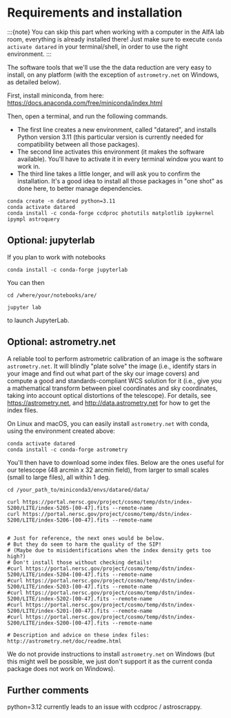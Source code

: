 # Requirements and installation

:::{note}
You can skip this part when working with a computer in the AIfA lab room, everything is already installed there!
Just make sure to execute `conda activate datared` in your terminal/shell, in order to use the right environment. 
:::

The software tools that we'll use the the data reduction are very easy to install, on any platform (with the exception of `astrometry.net` on Windows, as detailed below). 


First, install miniconda, from here: https://docs.anaconda.com/free/miniconda/index.html

Then, open a terminal, and run the following commands.
* The first line creates a new environment, called "datared", and installs Python version 3.11 (this particular version is currently needed for compatibility between all those packages).
* The second line activates this environment (it makes the software available). You'll have to activate it in every terminal window you want to work in.
* The third line takes a little longer, and will ask you to confirm the installation. It's a good idea to install all those packages in "one shot" as done here, to better manage dependencies.


```none
conda create -n datared python=3.11
conda activate datared
conda install -c conda-forge ccdproc photutils matplotlib ipykernel ipympl astroquery
```

## Optional: jupyterlab

If you plan to work with notebooks

```none
conda install -c conda-forge jupyterlab
```

You can then 

```none
cd /where/your/notebooks/are/

jupyter lab
```

to launch JupyterLab.



## Optional: astrometry.net

A reliable tool to perform astrometric calibration of an image is the software `astrometry.net`. It will blindly "plate solve" the image (i.e., identify stars in your image and find out what part of the sky our image covers) and compute a good and standards-compliant WCS solution for it (i.e., give you a mathematical transform between pixel coordinates and sky coordinates, taking into account optical distortions of the telescope). For details, see https://astrometry.net, and http://data.astrometry.net for how to get the index files.

On Linux and macOS, you can easily install `astrometry.net` with conda, using the environment created above:

```none
conda activate datared
conda install -c conda-forge astrometry
```

You'll then have to download some index files.
Below are the ones useful for our telescope (48 arcmin x 32 arcmin field), from larger to small scales (small to large files), all within 1 deg.

```
cd /your_path_to/miniconda3/envs/datared/data/

curl https://portal.nersc.gov/project/cosmo/temp/dstn/index-5200/LITE/index-5205-[00-47].fits --remote-name
curl https://portal.nersc.gov/project/cosmo/temp/dstn/index-5200/LITE/index-5206-[00-47].fits --remote-name


# Just for reference, the next ones would be below.
# But they do seem to harm the quality of the SIP!
# (Maybe due to misidentifications when the index density gets too high?)
# Don't install those without checking details!
#curl https://portal.nersc.gov/project/cosmo/temp/dstn/index-5200/LITE/index-5204-[00-47].fits --remote-name
#curl https://portal.nersc.gov/project/cosmo/temp/dstn/index-5200/LITE/index-5203-[00-47].fits --remote-name
#curl https://portal.nersc.gov/project/cosmo/temp/dstn/index-5200/LITE/index-5202-[00-47].fits --remote-name
#curl https://portal.nersc.gov/project/cosmo/temp/dstn/index-5200/LITE/index-5201-[00-47].fits --remote-name
#curl https://portal.nersc.gov/project/cosmo/temp/dstn/index-5200/LITE/index-5200-[00-47].fits --remote-name

# Description and advice on these index files: http://astrometry.net/doc/readme.html

```


We do not provide instructions to install `astrometry.net` on Windows (but this might well be possible, we just don't support it as the current conda package does not work on Windows).


## Further comments

python=3.12 currently leads to an issue with ccdproc / astroscrappy.
